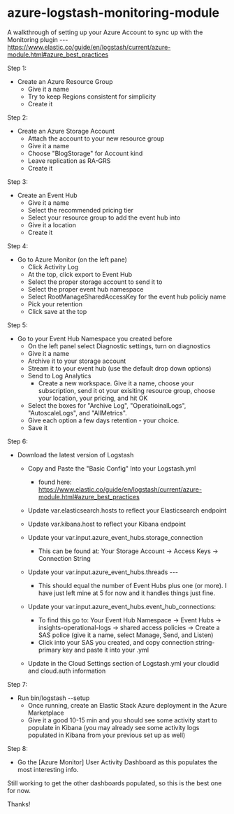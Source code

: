 # azure-logstash-monitoring-module
A walkthrough of setting up your Azure Account to sync up with the Monitoring plugin --- https://www.elastic.co/guide/en/logstash/current/azure-module.html#azure_best_practices



Step 1: 
- Create an Azure Resource Group
    - Give it a name
    - Try to keep Regions consistent for simplicity
    - Create it
    
Step 2:
- Create an Azure Storage Account
    - Attach the account to your new resource group
    - Give  it a name
    - Choose "BlogStorage" for Account kind
    - Leave replication as RA-GRS
    - Create it
    
Step 3:
- Create an Event Hub
    - Give it a name
    - Select the recommended pricing tier
    - Select your resource group  to add the event hub into
    - Give it a location
    - Create it

Step 4:
- Go to Azure Monitor (on the left pane)
    - Click Activity Log
    - At the top, click export to Event Hub
    - Select the proper storage account to send it to
    - Select the proper event hub namespace 
    - Select RootManageSharedAccessKey for the event hub policiy name
    - Pick your retention
    - Click save at the top

Step 5:
- Go to your Event Hub Namespace you created before
    - On the left panel select Diagnostic settings, turn on diagnostics
    - Give it a name
    - Archive it to your  storage account
    - Stream it to your event hub (use the default drop down options)
    - Send to Log Analytics
        - Create a new workspace. Give it a name, choose your subscription, send it ot your exisiting resource group, choose your location, your pricing, and hit OK
    - Select the boxes for "Archive Log", "OperatioinalLogs", "AutoscaleLogs", and "AllMetrics". 
    - Give each option a few days retention - your choice.
    - Save it
    

Step 6:
- Download the latest version of Logstash
    - Copy and Paste the "Basic Config" Into your Logstash.yml
        - found here: https://www.elastic.co/guide/en/logstash/current/azure-module.html#azure_best_practices
    - Update var.elasticsearch.hosts to reflect your Elasticsearch endpoint
    - Update var.kibana.host to reflect your Kibana endpoint
    - Update your var.input.azure_event_hubs.storage_connection
        - This can be found at:    Your Storage Account -> Access Keys -> Connection String
        
    - Update your var.input.azure_event_hubs.threads --- 
        - This should equal the number of  Event Hubs plus one (or more). I have just left mine at 5 for now and it handles things just  fine.
        
    - Update your var.input.azure_event_hubs.event_hub_connections:
        - To find this go to:     Your Event Hub Namespace -> Event Hubs -> insights-operational-logs -> shared access policies -> Create a SAS police  (give it a name, select Manage, Send, and Listen)
        - Click into your SAS  you created, and copy connection string-primary key and paste it into your .yml
        
    - Update in the Cloud Settings section  of Logstash.yml your cloudid and cloud.auth information
    
    
Step 7:
- Run bin/logstash --setup
    - Once running, create an Elastic Stack Azure  deployment in the Azure Marketplace
    - Give it a good 10-15 min and you should see some activity start to populate in Kibana (you may already see some activity logs populated in Kibana  from your previous set up as well)
    
    
Step 8:
- Go the [Azure Monitor] User Activity Dashboard as this populates the most interesting info.



Still working to get the other dashboards populated, so this is the best one for now.

Thanks!
